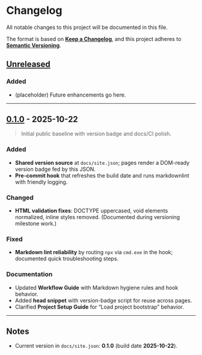 <!-- markdownlint-configure-file {"MD024": { "siblings_only": true }} -->

# Changelog

All notable changes to this project will be documented in this file.

The format is based on **[Keep a Changelog](https://keepachangelog.com/en/1.1.0/)**, and this project adheres to **[Semantic Versioning](https://semver.org/spec/v2.0.0.html)**.

## [Unreleased]

### Added

- (placeholder) Future enhancements go here.

---

## [0.1.0] - 2025-10-22
>
> Initial public baseline with version badge and docs/CI polish.

### Added

- **Shared version source** at `docs/site.json`; pages render a DOM-ready version badge fed by this JSON.
- **Pre-commit hook** that refreshes the build date and runs markdownlint with friendly logging.

### Changed

- **HTML validation fixes**: DOCTYPE uppercased, void elements normalized, inline styles removed. (Documented during versioning milestone work.)

### Fixed

- **Markdown lint reliability** by routing `npx` via `cmd.exe` in the hook; documented quick troubleshooting steps.

### Documentation

- Updated **Workflow Guide** with Markdown hygiene rules and hook behavior.
- Added **head snippet** with version-badge script for reuse across pages.
- Clarified **Project Setup Guide** for “Load project bootstrap” behavior.

---

## Notes

- Current version in `docs/site.json`: **0.1.0** (build date **2025-10-22**).

[Unreleased]: https://github.com/sjones321/civ7-tracker/compare/v0.1.0...HEAD
[0.1.0]: https://github.com/sjones321/civ7-tracker/releases/tag/v0.1.0
